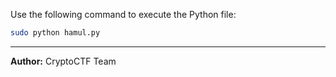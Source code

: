 
Use the following command to execute the Python file:

```bash
sudo python hamul.py
```
---
**Author:** CryptoCTF Team

